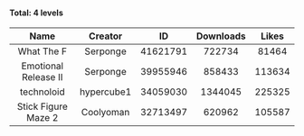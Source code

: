 #### Total: 4 levels

| Name | Creator | ID | Downloads | Likes |
|:---:|:---:|:---:|:---:|:---:|
| What The F | Serponge | 41621791 | 722734 | 81464
| Emotional Release II | Serponge | 39955946 | 858433 | 113634
| technoloid | hypercube1 | 34059030 | 1344045 | 225325
| Stick Figure Maze 2 | Coolyoman | 32713497 | 620962 | 105587
